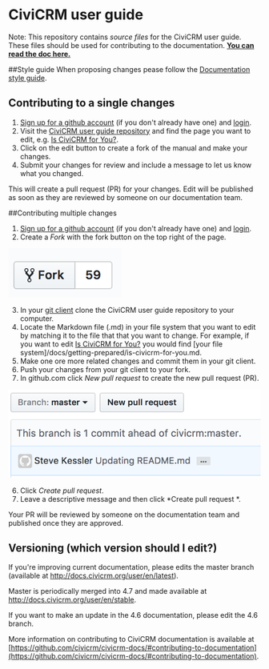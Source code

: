 # CiviCRM user guide

Note: This repository contains _source files_ for the CiviCRM user guide. These files should be used for contributing to the documentation. **[You can read the doc here.  
](https://docs.civicrm.org/user/en/stable/)**


##Style guide 
When proposing changes pease follow the [Documentation style guide](https://docs.civicrm.org/dev/en/master/best-practices/documentation-style-guide/).  

## Contributing to a single changes

1. [Sign up for a github account](https://github.com/join) (if you don't already have one) and [login](https://github.com/login).
2. Visit the [CiviCRM user guide repository](https://github.com/civicrm/civicrm-user-guide) and find the page you want to edit, e.g. [Is CiviCRM for You?](https://github.com/civicrm/civicrm-user-guide/blob/master/docs/getting-prepared/is-civicrm-for-you.md).
3. Click on the edit button to create a fork of the manual and make your changes.
4. Submit your changes for review and include a message to let us know what you changed.

This will create a pull request (PR) for your changes.  Edit will be published as soon as they are reviewed by someone on our documentation team.

##Contributing multiple changes 

1. [Sign up for a github account](https://github.com/join) (if you don't already have one) and [login](https://github.com/login).
2. Create a *Fork* with the fork button on the top right of the page.  

![Fork icon from github.com](./images/fork.png)


3. In your [git client](https://git-scm.com/download/gui/linux) clone the CiviCRM user guide repository to your computer.  
4. Locate the Markdown file (.md) in your file system that you want to edit by matching it to the file that that you want to change. For example, if you want to edit [Is CiviCRM for You?](https://github.com/civicrm/civicrm-user-guide/blob/master/docs/getting-prepared/is-civicrm-for-you.md) you would find [your file system]/docs/getting-prepared/is-civicrm-for-you.md. 
5. Make one ore more related changes and commit them in your git client.  
4. Push your changes from your git client to your fork.
5. In github.com click *New pull request* to create the new pull request (PR). 

![New PR in Github Interface](./images/new_pr.png)

6. Click *Create pull request*. 
7. Leave a descriptive message and then click *Create pull request *. 

Your PR will be reviewed by someone on the documentation team and published once they are approved.  

## Versioning (which version should I edit?)

If you're improving current documentation, please edits the master branch (available at http://docs.civicrm.org/user/en/latest).

Master is periodically merged into 4.7 and made available at http://docs.civicrm.org/user/en/stable.

If you want to make an update in the 4.6 documentation, please edit the 4.6 branch.

More information on contributing to CiviCRM documentation is available at [https://github.com/civicrm/civicrm-docs/#contributing-to-documentation](https://github.com/civicrm/civicrm-docs/#contributing-to-documentation).
